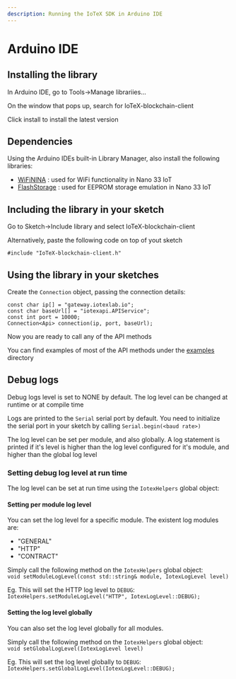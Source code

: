 ```yaml
---
description: Running the IoTeX SDK in Arduino IDE
---
```


# Arduino IDE

## Installing the library

In Arduino IDE, go to Tools->Manage librariies...

On the window that pops up, search for IoTeX-blockchain-client

Click install to install the latest version

## Dependencies

Using the Arduino IDEs built-in Library Manager, also install the following libraries:

* [WiFiNINA](https://github.com/arduino-libraries/WiFiNINA) : used for WiFi functionality in Nano 33 IoT
* [FlashStorage](https://github.com/cmaglie/FlashStorage) : used for EEPROM storage emulation in Nano 33 IoT

## Including the library in your sketch

Go to Sketch->Include library and select IoTeX-blockchain-client

Alternatively, paste the following code on top of yout sketch

`#include "IoTeX-blockchain-client.h"`

## Using the library in your sketches

Create the `Connection` object, passing the connection details:

```
const char ip[] = "gateway.iotexlab.io";
const char baseUrl[] = "iotexapi.APIService";
const int port = 10000;
Connection<Api> connection(ip, port, baseUrl);
```

Now you are ready to call any of the API methods

You can find examples of most of the API methods under the [examples](https://github.com/iotexproject/arduino-sdk/e) directory

## Debug logs

Debug logs level is set to NONE by default. The log level can be changed at runtime or at compile time

Logs are printed to the `Serial` serial port by default. You need to initialize the serial port in your sketch by calling `Serial.begin(<baud rate>)`

The log level can be set per module, and also globally. A log statement is printed if it's level is higher than the log level configured for it's module, and higher than the global log level

### Setting debug log level at run time

The log level can be set at run time using the `IotexHelpers` global object:

#### Setting per module log level

You can set the log level for a specific module. The existent log modules are:

* "GENERAL"
* "HTTP"
* "CONTRACT"

Simply call the following method on the `IotexHelpers` global object:\
`void setModuleLogLevel(const std::string& module, IotexLogLevel level)`

Eg. This will set the HTTP log level to `DEBUG`:\
`IotexHelpers.setModuleLogLevel("HTTP", IotexLogLevel::DEBUG);`

#### Setting the log level globally

You can also set the log level globally for all modules.

Simply call the following method on the `IotexHelpers` global object:\
`void setGlobalLogLevel(IotexLogLevel level)`

Eg. This will set the log level globally to `DEBUG`:\
`IotexHelpers.setGlobalLogLevel(IotexLogLevel::DEBUG);`

